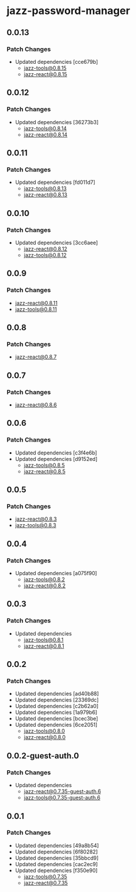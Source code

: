 # jazz-password-manager

## 0.0.13

### Patch Changes

-   Updated dependencies [cce679b]
    -   jazz-tools@0.8.15
    -   jazz-react@0.8.15

## 0.0.12

### Patch Changes

-   Updated dependencies [36273b3]
    -   jazz-tools@0.8.14
    -   jazz-react@0.8.14

## 0.0.11

### Patch Changes

-   Updated dependencies [fd011d7]
    -   jazz-tools@0.8.13
    -   jazz-react@0.8.13

## 0.0.10

### Patch Changes

-   Updated dependencies [3cc6aee]
    -   jazz-react@0.8.12
    -   jazz-tools@0.8.12

## 0.0.9

### Patch Changes

-   jazz-react@0.8.11
-   jazz-tools@0.8.11

## 0.0.8

### Patch Changes

-   jazz-react@0.8.7

## 0.0.7

### Patch Changes

-   jazz-react@0.8.6

## 0.0.6

### Patch Changes

-   Updated dependencies [c3f4e6b]
-   Updated dependencies [d9152ed]
    -   jazz-tools@0.8.5
    -   jazz-react@0.8.5

## 0.0.5

### Patch Changes

-   jazz-react@0.8.3
-   jazz-tools@0.8.3

## 0.0.4

### Patch Changes

-   Updated dependencies [a075f90]
    -   jazz-tools@0.8.2
    -   jazz-react@0.8.2

## 0.0.3

### Patch Changes

-   Updated dependencies
    -   jazz-tools@0.8.1
    -   jazz-react@0.8.1

## 0.0.2

### Patch Changes

-   Updated dependencies [ad40b88]
-   Updated dependencies [23369dc]
-   Updated dependencies [c2b62a0]
-   Updated dependencies [1a979b6]
-   Updated dependencies [bcec3be]
-   Updated dependencies [6ce2051]
    -   jazz-tools@0.8.0
    -   jazz-react@0.8.0

## 0.0.2-guest-auth.0

### Patch Changes

-   Updated dependencies
    -   jazz-react@0.7.35-guest-auth.6
    -   jazz-tools@0.7.35-guest-auth.6

## 0.0.1

### Patch Changes

-   Updated dependencies [49a8b54]
-   Updated dependencies [6f80282]
-   Updated dependencies [35bbcd9]
-   Updated dependencies [cac2ec9]
-   Updated dependencies [f350e90]
    -   jazz-tools@0.7.35
    -   jazz-react@0.7.35
